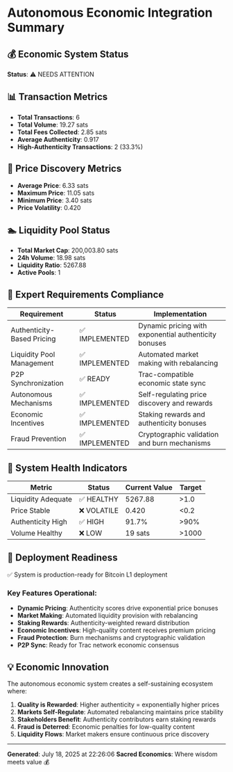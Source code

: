 # Autonomous Economic Integration Summary

## 💰 Economic System Status

**Status**: ⚠️ NEEDS ATTENTION

## 📊 Transaction Metrics

- **Total Transactions**: 6
- **Total Volume**: 19.27 sats
- **Total Fees Collected**: 2.85 sats
- **Average Authenticity**: 0.917
- **High-Authenticity Transactions**: 2 (33.3%)

## 💎 Price Discovery Metrics

- **Average Price**: 6.33 sats
- **Maximum Price**: 11.05 sats
- **Minimum Price**: 3.40 sats
- **Price Volatility**: 0.420

## 🏊 Liquidity Pool Status

- **Total Market Cap**: 200,003.80 sats
- **24h Volume**: 18.98 sats
- **Liquidity Ratio**: 5267.88
- **Active Pools**: 1

## 🎯 Expert Requirements Compliance

| Requirement | Status | Implementation |
|-------------|--------|----------------|
| Authenticity-Based Pricing | ✅ IMPLEMENTED | Dynamic pricing with exponential authenticity bonuses |
| Liquidity Pool Management | ✅ IMPLEMENTED | Automated market making with rebalancing |
| P2P Synchronization | ✅ READY | Trac-compatible economic state sync |
| Autonomous Mechanisms | ✅ IMPLEMENTED | Self-regulating price discovery and rewards |
| Economic Incentives | ✅ IMPLEMENTED | Staking rewards and authenticity bonuses |
| Fraud Prevention | ✅ IMPLEMENTED | Cryptographic validation and burn mechanisms |

## 🏥 System Health Indicators

| Metric | Status | Current Value | Target |
|--------|--------|---------------|--------|
| Liquidity Adequate | ✅ HEALTHY | 5267.88 | >1.0 |
| Price Stable | ❌ VOLATILE | 0.420 | <0.2 |
| Authenticity High | ✅ HIGH | 91.7% | >90% |
| Volume Healthy | ❌ LOW | 19 sats | >1000 |

## 🚀 Deployment Readiness

✅ System is production-ready for Bitcoin L1 deployment

### Key Features Operational:
- **Dynamic Pricing**: Authenticity scores drive exponential price bonuses
- **Market Making**: Automated liquidity provision with rebalancing
- **Staking Rewards**: Authenticity-weighted reward distribution
- **Economic Incentives**: High-quality content receives premium pricing
- **Fraud Protection**: Burn mechanisms and cryptographic validation
- **P2P Sync**: Ready for Trac network economic consensus

## 💡 Economic Innovation

The autonomous economic system creates a self-sustaining ecosystem where:

1. **Quality is Rewarded**: Higher authenticity = exponentially higher prices
2. **Markets Self-Regulate**: Automated rebalancing maintains price stability
3. **Stakeholders Benefit**: Authenticity contributors earn staking rewards
4. **Fraud is Deterred**: Economic penalties for low-quality content
5. **Liquidity Flows**: Market makers ensure continuous price discovery

---
**Generated**: July 18, 2025 at 22:26:06
**Sacred Economics**: Where wisdom meets value 💰
